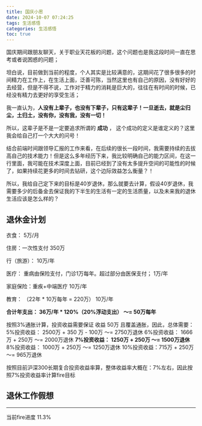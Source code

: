 ```yaml
---
title: 国庆小思
date: 2024-10-07 07:24:25
tags: 生活感悟
categories: 生活感悟
toc: true
---
```

国庆期间跟朋友聊天，关于职业天花板的问题，这个问题也是我这段时间一直在思考或者说困惑的问题；

坦白说，目前做到当前的程度，个人其实是比较满意的，这期间花了很多很多的时间精力在工作上，在生活上面，泛善可陈，当然这里也有自己的原因，没有好好的去经营，但是不得不说，工作对于精力的消耗是巨大的，往往在有时间的时候，已经没有精力去更好的享受生活；



我一直认为，**人没有上辈子，也没有下辈子，只有这辈子！一旦逝去，就是尘归尘，土归土，没有你，没有我，没有一切！**

所以，这辈子是不是一定要追求所谓的 **成功** ， 这个成功的定义是谁定义的？这里我会给自己打一个大大的问号！

<!-- more -->


结合前端时间跟领导汇报的工作来看，在后续的很长一段时间，我需要持续的去拔高自己的技术能力！但是这么多年经历下来，我比较明确自己的能力区间，在这一行里面，我可能在技术深度上面，目前已经到了没有太多提升空间的可能性的时候了，如果持续花更多的时间去钻研，这个边际效益怎么衡量？！



所以，我给自己定下来的目标是40岁退休，那么就要去计算，假设40岁退休，我需要多少的后备金去保证我的下半生的生活有一定的生活质量，以及未来我的退休生活应该是怎么样的？



## 退休金计划

衣食：
5万/月

住房：一次性支付
350万

行（旅游）：
10万/年

医疗： 重病由保险支付，门诊1万每年。超过部分由医保支付；
1万/年

家庭保险：重疾+中端医疗
10万/年

教育： （22年 * 10万每年  = 220万）
10万/年

**合计年支出： 36万/年 * 120%（20%浮动支出） ～= 50万每年**

按照3%通胀计算，投资收益需要保证 收益 50万 且覆盖通胀，因此，总体需要：
5%投资收益： 2500万 + 350 万 - 100万 ～= 2750万退休
6%投资收益： 1666万 + 250万 ～= 2000万退休
**7%投资收益：  1250万 + 250万 ～= 1500万退休**
8%投资收益： 1000万 + 250万 ～= 1250万退休
10%投资收益：715万 + 250万 ～= 965万退休

按照目前沪深300长期复合投资收益率算，整体收益率大概在：7%左右，因此按照7%投资收益率计算fire目标


## 退休工作假想



---

当前fire进度  11.3%